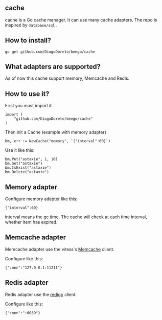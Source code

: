 ## cache
cache is a Go cache manager. It can use many cache adapters. The repo is inspired by `database/sql` .


## How to install?

	go get github.com/DiogoDoreto/beego/cache


## What adapters are supported?

As of now this cache support memory, Memcache and Redis.


## How to use it?

First you must import it

	import (
		"github.com/DiogoDoreto/beego/cache"
	)

Then init a Cache (example with memory adapter)

	bm, err := NewCache("memory", `{"interval":60}`)

Use it like this:

	bm.Put("astaxie", 1, 10)
	bm.Get("astaxie")
	bm.IsExist("astaxie")
	bm.Delete("astaxie")


## Memory adapter

Configure memory adapter like this:

	{"interval":60}

interval means the gc time. The cache will check at each time interval, whether item has expired.


## Memcache adapter

Memcache adapter use the vitess's [Memcache](http://code.google.com/p/vitess/go/memcache) client.

Configure like this:

	{"conn":"127.0.0.1:11211"}


## Redis adapter

Redis adapter use the [redigo](http://github.com/garyburd/redigo/redis) client.

Configure like this:

	{"conn":":6039"}
